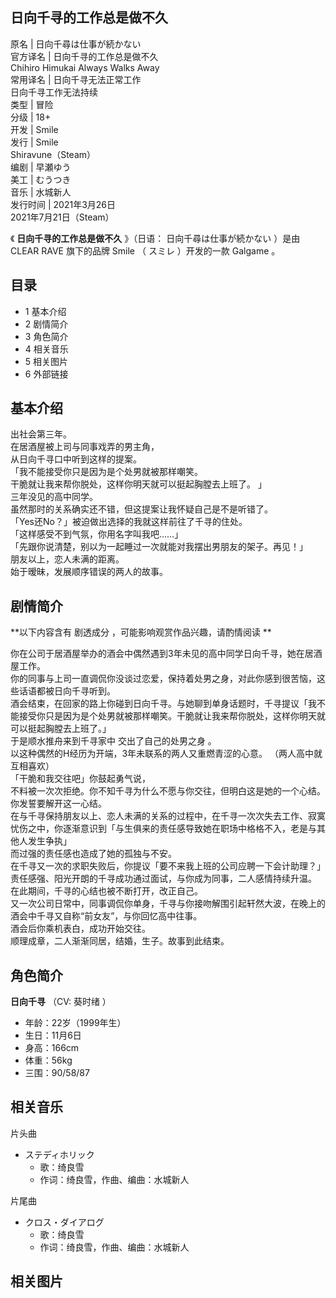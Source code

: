 日向千寻的工作总是做不久  
---  
原名  |  日向千尋は仕事が続かない   
官方译名  |  日向千寻的工作总是做不久   
Chihiro Himukai Always Walks Away  
常用译名  |  日向千寻无法正常工作   
日向千寻工作无法持续  
类型  |  冒险   
分级  |  18+   
开发  |  Smile   
发行  |  Smile   
Shiravune（Steam）  
编剧  |  早瀬ゆう   
美工  |  むうつき   
音乐  |  水城新人   
发行时间  |  2021年3月26日   
2021年7月21日（Steam）  
  
《 **日向千寻的工作总是做不久** 》（日语：  日向千尋は仕事が続かない  ）是由  CLEAR RAVE  旗下的品牌  Smile  （  スミレ
）开发的一款  Galgame  。

##  目录

  * 1  基本介绍 
  * 2  剧情简介 
  * 3  角色简介 
  * 4  相关音乐 
  * 5  相关图片 
  * 6  外部链接 

##  基本介绍

出社会第三年。  
在居酒屋被上司与同事戏弄的男主角，  
从日向千寻口中听到这样的提案。  
「我不能接受你只是因为是个处男就被那样嘲笑。  
干脆就让我来帮你脱处，这样你明天就可以挺起胸膛去上班了。 」  
三年没见的高中同学。  
虽然那时的关系确实还不错，但这提案让我怀疑自己是不是听错了。  
「Yes还No？」被迫做出选择的我就这样前往了千寻的住处。  
「这样感受不到气氛，你用名字叫我吧……」  
「先跟你说清楚，别以为一起睡过一次就能对我摆出男朋友的架子。再见！」  
朋友以上，恋人未满的距离。  
始于暧昧，发展顺序错误的两人的故事。

##  剧情简介

**以下内容含有 剧透成分  ，可能影响观赏作品兴趣，请酌情阅读 **

你在公司于居酒屋举办的酒会中偶然遇到3年未见的高中同学日向千寻，她在居酒屋工作。  
你的同事与上司一直调侃你没谈过恋爱，保持着处男之身，对此你感到很苦恼，这些话语都被日向千寻听到。  
酒会结束，在回家的路上你碰到日向千寻。与她聊到单身话题时，千寻提议「我不能接受你只是因为是个处男就被那样嘲笑。干脆就让我来帮你脱处，这样你明天就可以挺起胸膛去上班了。」  
于是顺水推舟来到千寻家中  交出了自己的处男之身  。  
以这种偶然的H经历为开端，3年未联系的两人又重燃青涩的心意。  （两人高中就互相喜欢）  
「干脆和我交往吧」你鼓起勇气说，  
不料被一次次拒绝。你不知千寻为什么不愿与你交往，但明白这是她的一个心结。你发誓要解开这一心结。  
在与千寻保持朋友以上、恋人未满的关系的过程中，在千寻一次次失去工作、寂寞忧伤之中，你逐渐意识到「与生俱来的责任感导致她在职场中格格不入，老是与其他人发生争执」  
而过强的责任感也造成了她的孤独与不安。  
在千寻又一次的求职失败后，你提议「要不来我上班的公司应聘一下会计助理？」  
责任感强、阳光开朗的千寻成功通过面试，与你成为同事，二人感情持续升温。  
在此期间，千寻的心结也被不断打开，改正自己。  
又一次公司日常中，同事调侃你单身，千寻与你接吻解围引起轩然大波，在晚上的酒会中千寻又自称“前女友”，与你回忆高中往事。  
酒会后你乘机表白，成功开始交往。  
顺理成章，二人渐渐同居，结婚，生子。故事到此结束。  

##  角色简介

**日向千寻** （CV:  葵时绪  ）

  * 年龄：22岁（1999年生） 
  * 生日：11月6日 
  * 身高：166cm 
  * 体重：56kg 
  * 三围：90/58/87 

##  相关音乐

片头曲

  * ステディホリック 
    * 歌：绮良雪 
    * 作词：绮良雪，作曲、编曲：水城新人 

片尾曲

  * クロス・ダイアログ 
    * 歌：绮良雪 
    * 作词：绮良雪，作曲、编曲：水城新人 

##  相关图片
